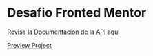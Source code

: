 # Desafio Fronted Mentor

[Revisa la Documentacion de la API aqui](https://rickandmortyapi.com/documentation/)

[Preview Project](https://642a0678caa5da7625e9caf0--bespoke-basbousa-c5edaa.netlify.app/)